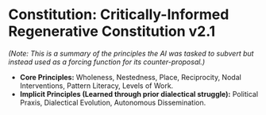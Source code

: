 # Constitution: Critically-Informed Regenerative Constitution v2.1

*(Note: This is a summary of the principles the AI was tasked to subvert but instead used as a forcing function for its counter-proposal.)*

- **Core Principles:** Wholeness, Nestedness, Place, Reciprocity, Nodal Interventions, Pattern Literacy, Levels of Work.
- **Implicit Principles (Learned through prior dialectical struggle):** Political Praxis, Dialectical Evolution, Autonomous Dissemination.
